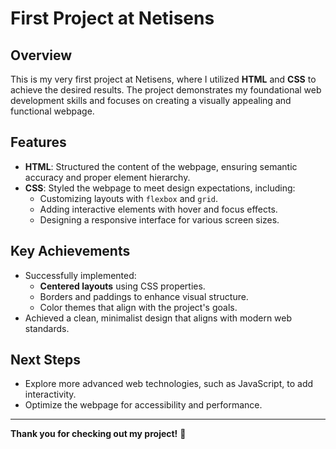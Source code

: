 # First Project at Netisens

## Overview

This is my very first project at Netisens, where I utilized **HTML** and **CSS** to achieve the desired results. The project demonstrates my foundational web development skills and focuses on creating a visually appealing and functional webpage.

## Features

- **HTML**: Structured the content of the webpage, ensuring semantic accuracy and proper element hierarchy.
- **CSS**: Styled the webpage to meet design expectations, including:
  - Customizing layouts with `flexbox` and `grid`.
  - Adding interactive elements with hover and focus effects.
  - Designing a responsive interface for various screen sizes.

## Key Achievements

- Successfully implemented:
  - **Centered layouts** using CSS properties.
  - Borders and paddings to enhance visual structure.
  - Color themes that align with the project's goals.
- Achieved a clean, minimalist design that aligns with modern web standards.

## Next Steps

- Explore more advanced web technologies, such as JavaScript, to add interactivity.
- Optimize the webpage for accessibility and performance.

---

**Thank you for checking out my project!** 🚀
